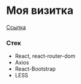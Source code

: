 # Моя визитка
[Ссылка](https://koichi-hub.github.io/Business_card)

### Стек
- React, react-router-dom 
- Axios
- React-Bootstrap
- LESS

